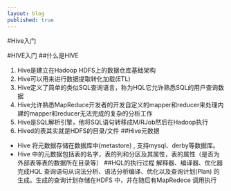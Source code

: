 ```yaml
---
layout: blog
published: true
---
```

#Hive入门

#HIVE入门
##什么是HIVE
1. Hive是建立在Hadoop HDFS上的数据仓库基础架构
2. Hive可以用来进行数据提取转化加载(ETL)
3. Hive定义了简单的类似SQL查询语言，称为HQL它允许熟悉SQL的用户查询数据
4. Hive允许熟悉MapReduce开发者的开发自定义的mapper和reducer来处理内建的mapper和reducer无法完成的复杂的分析工作
5. Hive是SQL解析引擎，他将SQL语句转移成M/RJob然后在Hadoop执行
6. Hived的表其实就是HDFS的目录/文件
##Hive元数据
- Hive 将元数据存储在数据库中(metastore) , 支持mysql、derby等数据库。
- Hive 中的元数据包括表的名字，表的列和分区及其属性，表的属性（是否为外部表等表的数据所在目录等）
##HQL的执行过程
 解释器、编译器、优化器完成HQL 查询语句从词法分析、语法分析编译、优化以及查询计划(Plan) 的生成。生成的查询计划存储在HDFS 中，井在随后有MapRedece 调用执行
 


 
